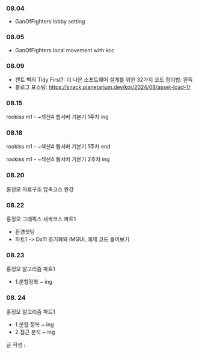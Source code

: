 ### 08.04

- GanOfFighters lobby setting

### 08.05

- GanOfFighters local movement with kcc

### 08.09

- 켄트 벡의 Tidy First?: 더 나은 소프트웨어 설계를 위한 32가지 코드 정리법: 완독
- 블로그 포스팅: https://snack.planetarium.dev/kor/2024/08/asset-load-1/

### 08.15

rookiss m1 - ~섹션4 웹서버 기본기 1주차 ing

### 08.18

rookiss m1 - ~섹션4 웹서버 기본기 1주차 end

rookiss m1 - ~섹션4 웹서버 기본기 2주차 ing

### 08.20

홍정모 자료구조 압축코스 완강

### 08.22

홍정모 그래픽스 새싹코스 파트1

- 환경셋팅
- 파트1 -> Dx11 초기화와 IMGUI, 예제 코드 훑어보기

### 08.23

홍정모 알고리즘 파트1

- 1.분할정복 ~ ing

### 08. 24

홍정모 알고리즘 파트1

- 1.분할 정복 ~ ing
- 2.점근 분석 ~ ing

글 작성 : [](https://velog.io/@eugene-doobu/%ED%99%8D%EC%A0%95%EB%AA%A8-%EC%97%B0%EA%B5%AC%EC%86%8C-%EC%9E%90%EB%A3%8C%EA%B5%AC%EC%A1%B0-%EC%95%95%EC%B6%95%EC%BD%94%EC%8A%A4-%EC%99%84%EA%B0%95-%ED%9B%84%EA%B8%B0)